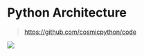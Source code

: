 # Python Architecture
> https://github.com/cosmicpython/code


![](https://images-na.ssl-images-amazon.com/images/I/51-q9CWNBHL._SX198_BO1,204,203,200_QL40_ML2_.jpg)